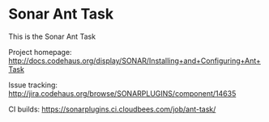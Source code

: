 Sonar Ant Task
=========================

This is the Sonar Ant Task

Project homepage:
http://docs.codehaus.org/display/SONAR/Installing+and+Configuring+Ant+Task

Issue tracking:
http://jira.codehaus.org/browse/SONARPLUGINS/component/14635

CI builds:
https://sonarplugins.ci.cloudbees.com/job/ant-task/
